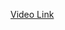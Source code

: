 [Video Link](https://www.youtube.com/watch?v=OPrP_ge9xpE&list=PLbGui_ZYuhiiSVvVP_9w57-aU7kx_H9bu&index=15)
